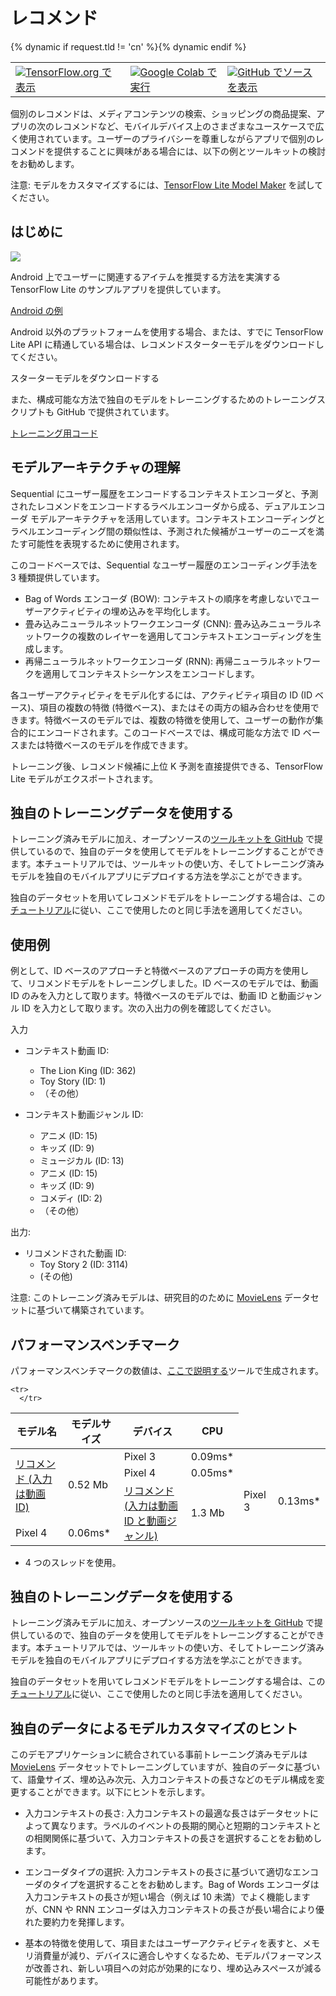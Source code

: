 # レコメンド

<table class="tfo-notebook-buttons" align="left">   <td>     <a target="_blank" href="https://www.tensorflow.org/lite/examples/recommendation/overview"><img src="https://www.tensorflow.org/images/tf_logo_32px.png">TensorFlow.org で表示</a>   </td>   {% dynamic if request.tld != 'cn' %}<td>     <a target="_blank" href="https://colab.research.google.com/github/tensorflow/examples/blob/master/lite/examples/recommendation/ml/ondevice_recommendation.ipynb"><img src="https://www.tensorflow.org/images/colab_logo_32px.png">Google Colab で実行</a>   </td>{% dynamic endif %}   <td>     <a target="_blank" href="https://github.com/tensorflow/examples/blob/master/lite/examples/recommendation/ml/ondevice_recommendation.ipynb"><img src="https://www.tensorflow.org/images/GitHub-Mark-32px.png">GitHub でソースを表示</a>   </td> </table>

個別のレコメンドは、メディアコンテンツの検索、ショッピングの商品提案、アプリの次のレコメンドなど、モバイルデバイス上のさまざまなユースケースで広く使用されています。ユーザーのプライバシーを尊重しながらアプリで個別のレコメンドを提供することに興味がある場合には、以下の例とツールキットの検討をお勧めします。

注意: モデルをカスタマイズするには、[TensorFlow Lite Model Maker](https://www.tensorflow.org/lite/guide/model_maker) を試してください。

## はじめに


<img src="images/screenshot.gif" class="attempt-right" style="max-width: 300px">

Android 上でユーザーに関連するアイテムを推奨する方法を実演する TensorFlow Lite のサンプルアプリを提供しています。

<a class="button button-primary" href="https://github.com/tensorflow/examples/tree/master/lite/examples/recommendation/android">Android の例</a>

Android 以外のプラットフォームを使用する場合、または、すでに TensorFlow Lite API に精通している場合は、レコメンドスターターモデルをダウンロードしてください。

スターターモデルをダウンロードする

また、構成可能な方法で独自のモデルをトレーニングするためのトレーニングスクリプトも GitHub で提供されています。

<a class="button button-primary" href="https://github.com/tensorflow/examples/tree/master/lite/examples/recommendation/ml">トレーニング用コード</a>

## モデルアーキテクチャの理解

Sequential にユーザー履歴をエンコードするコンテキストエンコーダと、予測されたレコメンドをエンコードするラベルエンコーダから成る、デュアルエンコーダ モデルアーキテクチャを活用しています。コンテキストエンコーディングとラベルエンコーディング間の類似性は、予測された候補がユーザーのニーズを満たす可能性を表現するために使用されます。

このコードベースでは、Sequential なユーザー履歴のエンコーディング手法を 3 種類提供しています。

- Bag of Words エンコーダ (BOW): コンテキストの順序を考慮しないでユーザーアクティビティの埋め込みを平均化します。
- 畳み込みニューラルネットワークエンコーダ (CNN): 畳み込みニューラルネットワークの複数のレイヤーを適用してコンテキストエンコーディングを生成します。
- 再帰ニューラルネットワークエンコーダ (RNN): 再帰ニューラルネットワークを適用してコンテキストシーケンスをエンコードします。

各ユーザーアクティビティをモデル化するには、アクティビティ項目の ID (ID ベース)、項目の複数の特徴 (特徴ベース)、またはその両方の組み合わせを使用できます。特徴ベースのモデルでは、複数の特徴を使用して、ユーザーの動作が集合的にエンコードされます。このコードベースでは、構成可能な方法で ID ベースまたは特徴ベースのモデルを作成できます。

トレーニング後、レコメンド候補に上位 K 予測を直接提供できる、TensorFlow Lite モデルがエクスポートされます。

## 独自のトレーニングデータを使用する

トレーニング済みモデルに加え、オープンソースの[ツールキットを GitHub](https://github.com/tensorflow/examples/tree/master/lite/examples/recommendation/ml) で提供しているので、独自のデータを使用してモデルをトレーニングすることができます。本チュートリアルでは、ツールキットの使い方、そしてトレーニング済みモデルを独自のモバイルアプリにデプロイする方法を学ぶことができます。

独自のデータセットを用いてレコメンドモデルをトレーニングする場合は、この[チュートリアル](https://github.com/tensorflow/examples/tree/master/lite/examples/recommendation/ml/ondevice_recommendation.ipynb)に従い、ここで使用したのと同じ手法を適用してください。

## 使用例

例として、ID ベースのアプローチと特徴ベースのアプローチの両方を使用して、リコメンドモデルをトレーニングしました。ID ベースのモデルでは、動画 ID のみを入力として取ります。特徴ベースのモデルでは、動画 ID と動画ジャンル ID を入力として取ります。次の入出力の例を確認してください。

入力

- コンテキスト動画 ID:

    - The Lion King (ID: 362)
    - Toy Story (ID: 1)
    - （その他）

- コンテキスト動画ジャンル ID:

    - アニメ (ID: 15)
    - キッズ (ID: 9)
    - ミュージカル (ID: 13)
    - アニメ (ID: 15)
    - キッズ (ID: 9)
    - コメディ (ID: 2)
    - （その他）

出力:

- リコメンドされた動画 ID:
    - Toy Story 2 (ID: 3114)
    - (その他)

注意: このトレーニング済みモデルは、研究目的のために [MovieLens](https://grouplens.org/datasets/movielens/1m/) データセットに基づいて構築されています。

## パフォーマンスベンチマーク

パフォーマンスベンチマークの数値は、[ここで説明する](https://www.tensorflow.org/lite/performance/benchmarks)ツールで生成されます。

<table>
  <thead>
    <tr>
      <th>モデル名</th>
      <th>モデルサイズ</th>
      <th>デバイス</th>
      <th>CPU</th>
    </tr>
  </thead>
  <tbody>
    <tr>
      </tr>
<tr>
        <td rowspan="3">           <a href="https://storage.googleapis.com/download.tensorflow.org/models/tflite/recommendation/20200720/model.tar.gz">リコメンド (入力は動画 ID)</a> </td>
        <td rowspan="3">       0.52 Mb</td>
        <td>Pixel 3</td>
        <td>0.09ms*</td>
      </tr>
       <tr>
         <td>Pixel 4</td>
        <td>0.05ms*</td>
      </tr>
    
    <tr>
      </tr>
<tr>
        <td rowspan="3">           <a href="https://storage.googleapis.com/download.tensorflow.org/models/tflite/recommendation/20210317/recommendation_cnn_i10i32o100.tflite">リコメンド (入力は動画 ID と動画ジャンル)</a> </td>
        <td rowspan="3">           1.3 Mb</td>
        <td>Pixel 3</td>
        <td>0.13ms*</td>
      </tr>
       <tr>
         <td>Pixel 4</td>
        <td>0.06ms*</td>
      </tr>
    
  </tbody>
</table>

* 4 つのスレッドを使用。

## 独自のトレーニングデータを使用する

トレーニング済みモデルに加え、オープンソースの[ツールキットを GitHub](https://github.com/tensorflow/examples/tree/master/lite/examples/recommendation/ml) で提供しているので、独自のデータを使用してモデルをトレーニングすることができます。本チュートリアルでは、ツールキットの使い方、そしてトレーニング済みモデルを独自のモバイルアプリにデプロイする方法を学ぶことができます。

独自のデータセットを用いてレコメンドモデルをトレーニングする場合は、この[チュートリアル](https://github.com/tensorflow/examples/tree/master/lite/examples/recommendation/ml/ondevice_recommendation.ipynb)に従い、ここで使用したのと同じ手法を適用してください。

## 独自のデータによるモデルカスタマイズのヒント

このデモアプリケーションに統合されている事前トレーニング済みモデルは [MovieLens](https://grouplens.org/datasets/movielens/1m/) データセットでトレーニングしていますが、独自のデータに基づいて、語彙サイズ、埋め込み次元、入力コンテキストの長さなどのモデル構成を変更することができます。以下にヒントを示します。

- 入力コンテキストの長さ: 入力コンテキストの最適な長さはデータセットによって異なります。ラベルのイベントの長期的関心と短期的コンテキストとの相関関係に基づいて、入力コンテキストの長さを選択することをお勧めします。

- エンコーダタイプの選択: 入力コンテキストの長さに基づいて適切なエンコーダのタイプを選択することをお勧めします。Bag of Words エンコーダは入力コンテキストの長さが短い場合（例えば 10 未満）でよく機能しますが、CNN や RNN エンコーダは入力コンテキストの長さが長い場合により優れた要約力を発揮します。

- 基本の特徴を使用して、項目またはユーザーアクティビティを表すと、メモリ消費量が減り、デバイスに適合しやすくなるため、モデルパフォーマンスが改善され、新しい項目への対応が効果的になり、埋め込みスペースが減る可能性があります。
